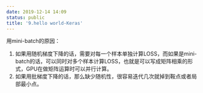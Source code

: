 ```yaml
---
date: 2019-12-14 14:09
status: public
title: '9.hello world-Keras'
---
```


用mini-batch的原因：
1. 如果用随机梯度下降的话，需要对每一个样本单独计算LOSS，而如果是mini-batch的话，可以同时对多个样本计算LOSS，也就是可以写成矩阵相乘的形式，GPU在做矩阵运算时可以并行计算。
2. 如果用批梯度下降的话，那么缺少随机性，很容易迭代几次就掉到鞍点或者局部最小点。